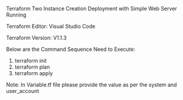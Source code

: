 Terraform Two Instance Creation Deployment with Simple Web Server Running

Terraform Editor: Visual Studio Code

Terraform Version: V1.1.3

Below are the Command Sequence Need to Execute:

1. terraform init
2. terraform plan
3. terraform apply

Note: In Variable.tf file please provide the value as per the system and user_account
